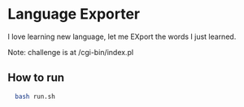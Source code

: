 # Language Exporter

I love learning new language, let me EXport the words I just learned.

Note: challenge is at /cgi-bin/index.pl

## How to run

```bash
  bash run.sh
```
